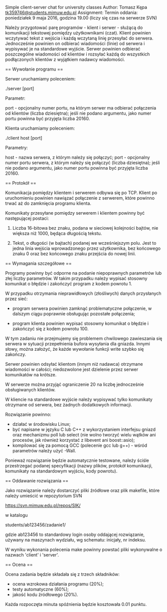 Simple client-server chat for university classes
Author: Tomasz Kępa <tk359746@students.mimuw.edu.pl>
Assignment:
Termin oddania: poniedziałek 9 maja 2016, godzina 19.00
                (liczy się czas na serwerze SVN)

Należy przygotować parę programów - klient i serwer - służącą do komunikacji
tekstowej pomiędzy użytkownikami (czat). Klient powinien wczytywać tekst z
wejścia i każdą wczytaną linię przesyłać do serwera. Jednocześnie powinien on
odbierać wiadomości (linie) od serwera i wypisywać je na standardowe wyjście.
Serwer powinien odbierać poszczególne wiadomości od klientów i rozsyłać każdą
do wszystkich podłączonych klientów z wyjątkiem nadawcy wiadomości.


== Wywołanie programu ==

Serwer uruchamiamy poleceniem:

./server [port]

Parametr:

port - opcjonalny numer portu, na którym serwer ma odbierać połączenia od
       klientów (liczba dziesiętna); jeśli nie podano argumentu, jako numer
       portu powinna być przyjęta liczba 20160.

Klienta uruchamiamy poleceniem:

./client host [port]

Parametry:

host - nazwa serwera, z którym należy się połączyć;
port - opcjonalny numer portu serwera, z którym należy się połączyć (liczba
       dziesiętna); jeśli nie podano argumentu, jako numer portu powinna być
       przyjęta liczba 20160.


== Protokół ==

Komunikacja pomiędzy klientem i serwerem odbywa się po TCP. Klient po
uruchomieniu powinien nawiązać połączenie z serwerem, które powinno trwać aż do
zamknięcia programu klienta.

Komunikaty przesyłane pomiędzy serwerem i klientem powinny być następującej
postaci:

1) Liczba 16-bitowa bez znaku, podana w sieciowej kolejności bajtów, nie
większa niż 1000, będąca długością tekstu.

2) Tekst, o długości (w bajtach) podanej we wcześniejszym polu. Jest to jedna
linia wejścia wprowadzonego przez użytkownika, bez końcowego znaku 0 oraz bez
końcowego znaku przejścia do nowej linii.


== Wymagania szczegółowe ==

Programy powinny być odporne na podanie niepoprawnych parametrów lub złej liczby
parametrów. W takim przypadku należy wypisać stosowny komunikat o błędzie i
zakończyć program z kodem powrotu 1.

W przypadku otrzymania nieprawidłowych (złośliwych) danych przysłanych przez
sieć:

* program serwera powinien zamknąć problematyczne połączenie, w dalszym
  ciągu poprawnie obsługując pozostałe połączenia;

* program klienta powinien wypisać stosowny komunikat o błędzie i zakończyć się
  z kodem powrotu 100.

W tym zadaniu nie przejmujemy się problemem chwilowego zawieszania się
serwera w sytuacji przepełnienia bufora wysyłania dla gniazda. Innymi słowy,
można założyć, że każde wywołanie funkcji write szybko się zakończy.

Serwer powinien odsyłać klientom (innym niż nadawca) otrzymane wiadomości w
całości; niedozwolone jest dzielenie przez serwer komunikatów na krótsze.

W serwerze można przyjąć ograniczenie 20 na liczbę jednocześnie obsługiwanych
klientów.

W kliencie na standardowe wyjście należy wypisywać tylko komunikaty
otrzymane od serwera, bez żadnych dodatkowych informacji.

Rozwiązanie powinno:
- działać w środowisku Linux;
- być napisane w języku C lub C++ z wykorzystaniem interfejsu gniazd oraz
  mechanizmu poll lub select (nie wolno tworzyć wielu wątków ani procesów,
  jak również korzystać z libevent ani boost::asio);
- kompilować się za pomocą GCC (polecenie gcc lub g++) - wśród parametrów
  należy użyć -Wall.

Ponieważ rozwiązanie będzie automatycznie testowane, należy ściśle
przestrzegać podanej specyfikacji (nazwy plików, protokół komunikacji,
komunikaty na standardowym wyjściu, kody powrotu).


== Oddawanie rozwiązania ==

Jako rozwiązanie należy dostarczyć pliki źródłowe oraz plik makefile,
które należy umieścić w repozytorium SVN

https://svn.mimuw.edu.pl/repos/SIK/

w katalogu

students/ab123456/zadanie1/

gdzie ab123456 to standardowy login osoby oddającej rozwiązanie, używany
na maszynach wydziału, wg schematu: inicjały, nr indeksu.

W wyniku wykonania polecenia make powinny powstać pliki wykonywalne o nazwach
'client' i 'server'.


== Ocena ==

Ocena zadania będzie składała się z trzech składników:
- ocena wzrokowa działania programu (20%);
- testy automatyczne (60%);
- jakość kodu źródłowego (20%).

Każda rozpoczęta minuta spóźnienia będzie kosztowała 0.01 punktu.

